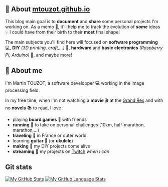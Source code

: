 ## :pushpin: About [mtouzot.github.io](https://mtouzot.github.io/)

This blog main goal is to **document** and **share** some personal projects I'm working on. As a memo :memo:, it'll help me to track the evolution of **_some_** ideas :bulb: I could have from their birth to their __most__ final shape!<br>

The main subjects you'll find here will focused on **software programming** :computer:, **DIY** _(3D printing, craft,...)_ :construction:, **hardware** and **basic electronics** _(Raspberry Pi, Arduino)_ :electric_plug:, and maybe more!

## :bust_in_silhouette: About me

I'm Martin TOUZOT, a software developper :computer: working in the image processing field.

In my free time, when I'm not watching a **movie** :clapper: at the [Grand Rex](https://www.legrandrex.com/) and with no **novels** :books: to read, I love :
* playing **board games** :game_die: with friends
* **running** :runner: to take on personal challenges (10km, half-marathon, marathon,...)
* **traveling** :steam_locomotive: in France or outer world
* learning **guitar** :guitar: (or **ukulele**)
* **making** :construction_worker: my DIY projects come alive
* **streaming** :red_circle: my projects on [Twitch](https://twitch.tv/mt_mak3r) _when I can_

## Git stats
[![My GitHub Stats](https://github-readme-stats.vercel.app/api/?username=mtouzot&count_private=true&theme=graywhite&showicons=true)]()
[![My GitHub Language Stats](https://github-readme-stats.vercel.app/api/top-langs/?username=mtouzot&langs_count=5&theme=graywhite)]()
